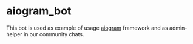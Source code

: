 # aiogram_bot

This bot is used as example of usage [aiogram](https://github.com/aiogram/aiogram) framework 
and as admin-helper in our community chats.
